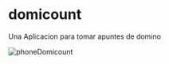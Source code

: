 ﻿# domicount
Una Aplicacion para tomar apuntes de domino

![phoneDomicount](https://github.com/ortizjulioc/domicount/assets/44907530/2fd1c401-2083-4853-9390-42cdb696a7dc)
